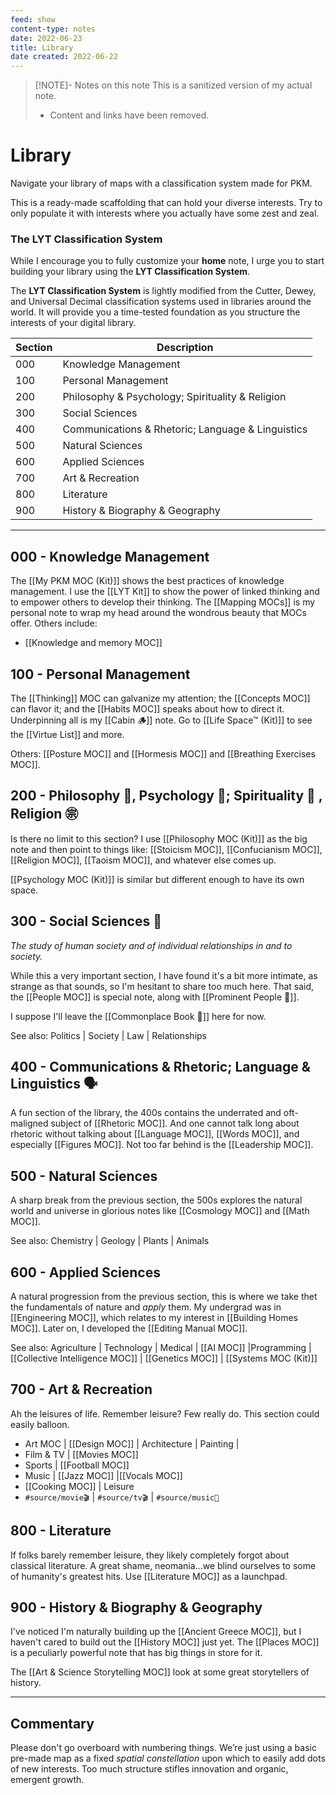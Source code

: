 ```yaml
---
feed: show
content-type: notes
date: 2022-06-23
title: Library
date created: 2022-06-22
---
```


> [!NOTE]- Notes on this note
> This is a sanitized version of my actual note.
> - Content and links have been removed.

# Library

Navigate your library of maps with a classification system made for PKM.

This is a ready-made scaffolding that can hold your diverse interests. Try to only populate it with interests where you actually have some zest and zeal.

### The LYT Classification System

While I encourage you to fully customize your **home** note, I urge you to start building your library using the **LYT Classification System**.

The **LYT Classification System** is lightly modified from the Cutter, Dewey, and Universal Decimal classification systems used in libraries around the world. It will provide you a time-tested foundation as you structure the interests of your digital library.

| Section | Description                                       |
| ------- | ------------------------------------------------- |
| 000     | Knowledge Management                              |
| 100     | Personal Management                               |
| 200     | Philosophy & Psychology; Spirituality & Religion  |
| 300     | Social Sciences                                   |
| 400     | Communications & Rhetoric; Language & Linguistics |
| 500     | Natural Sciences                                  |
| 600     | Applied Sciences                                  |
| 700     | Art & Recreation                                  |
| 800     | Literature                                        |
| 900     | History & Biography & Geography                   |

---

## 000 - Knowledge Management

The [[My PKM MOC (Kit)]] shows the best practices of knowledge management. I use the [[LYT Kit]] to show the power of linked thinking and to empower others to develop their thinking. The [[Mapping MOCs]] is my personal note to wrap my head around the wondrous beauty that MOCs offer. Others include:

- [[Knowledge and memory MOC]]

## 100 - Personal Management

The [[Thinking]] MOC can galvanize my attention; the [[Concepts MOC]] can flavor it; and the [[Habits MOC]] speaks about how to direct it. Underpinning all is my [[Cabin 🪵]] note. Go to [[Life Space™ (Kit)]] to see the [[Virtue List]] and more.

Others: [[Posture MOC]] and [[Hormesis MOC]] and [[Breathing Exercises MOC]].

## 200 - Philosophy 🤔, Psychology 🧠; Spirituality 🙏 , Religion ㊪

Is there no limit to this section? I use [[Philosophy MOC (Kit)]] as the big note and then point to things like: [[Stoicism MOC]], [[Confucianism MOC]], [[Religion MOC]], [[Taoism MOC]], and whatever else comes up.

[[Psychology MOC (Kit)]] is similar but different enough to have its own space.

## 300 - Social Sciences 👥

*The study of human society and of individual relationships in and to society.*

While this a very important section, I have found it's a bit more intimate, as strange as that sounds, so I'm hesitant to share too much here. That said, the [[People MOC]] is special note, along with [[Prominent People 🌋]].

I suppose I'll leave the [[Commonplace Book 📖]] here for now.

See also: Politics | Society | Law | Relationships

## 400 - Communications & Rhetoric; Language & Linguistics 🗣

A fun section of the library, the 400s contains the underrated and oft-maligned subject of [[Rhetoric MOC]]. And one cannot talk long about rhetoric without talking about [[Language MOC]], [[Words MOC]], and especially [[Figures MOC]]. Not too far behind is the [[Leadership MOC]].

## 500 - Natural Sciences

A sharp break from the previous section, the 500s explores the natural world and universe in glorious notes like [[Cosmology MOC]] and [[Math MOC]].

See also: Chemistry | Geology | Plants | Animals

## 600 - Applied Sciences

A natural progression from the previous section, this is where we take thet the fundamentals of nature and *apply* them. My undergrad was in [[Engineering MOC]], which relates to my interest in [[Building Homes MOC]]. Later on, I developed the [[Editing Manual MOC]].

See also: Agriculture | Technology | Medical | [[AI MOC]] |Programming | [[Collective Intelligence MOC]] | [[Genetics MOC]] | [[Systems MOC (Kit)]]

## 700 - Art & Recreation

Ah the leisures of life. Remember leisure? Few really do. This section could easily balloon.

- Art MOC | [[Design MOC]] | Architecture | Painting |
- Film & TV | [[Movies MOC]]
- Sports | [[Football MOC]]
- Music | [[Jazz MOC]] |[[Vocals MOC]]
- [[Cooking MOC]] | Leisure
- `#source/movie🎬` | `#source/tv🎬` | `#source/music🎵`

## 800 - Literature

If folks barely remember leisure, they likely completely forgot about classical literature. A great shame, neomania…we blind ourselves to some of humanity's greatest hits. Use [[Literature MOC]] as a launchpad.

## 900 - History & Biography & Geography

I've noticed I'm naturally building up the [[Ancient Greece MOC]], but I haven't cared to build out the [[History MOC]] just yet. The [[Places MOC]] is a peculiarly powerful note that has big things in store for it.

The [[Art & Science Storytelling MOC]] look at some great storytellers of history.

---

## Commentary

Please don't go overboard with numbering things. We’re just using a basic pre-made map as a fixed *spatial constellation* upon which to easily add dots of new interests. Too much structure stifles innovation and organic, emergent growth.
